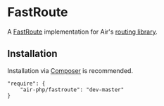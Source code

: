 # FastRoute
A [FastRoute](https://github.com/nikic/FastRoute) implementation for Air's [routing library](https://github.com/air-php/routing).

## Installation
Installation via [Composer](https://getcomposer.org/) is recommended.

    "require": {
        "air-php/fastroute": "dev-master"
    }